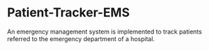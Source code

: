 # Patient-Tracker-EMS
An emergency management system is implemented to track patients referred to the emergency department of a hospital.

